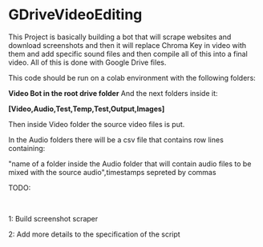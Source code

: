 # GDriveVideoEditing
 This Project is basically building a bot that will scrape websites and download screenshots and then it will replace Chroma Key in video with them and add specific sound files and then compile all of this into a final video. All of this is done with Google Drive files. 

This code should be run on a colab environment with the following folders:<p></p>
<b>Video Bot in the root drive folder</b> 
And the next folders inside it:<p></p> 
<b>[Video,Audio,Test,Temp,Test,Output,Images]</b><p></p>
Then inside Video folder the source video files is put.

In the Audio folders there will be a csv file that contains row lines containing:<p></p>
"name of a folder inside the Audio folder that will contain audio files to be mixed with the source audio",timestamps sepreted by commas



TODO:
<p>&nbsp;</p>
1: Build screenshot scraper<p></p>
2: Add more details to the specification of the script

